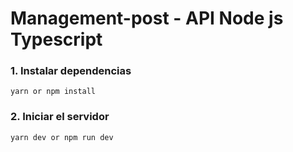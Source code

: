 # Management-post - API Node js Typescript

### 1. Instalar dependencias
```
yarn or npm install
```

### 2. Iniciar el servidor
```
yarn dev or npm run dev
```
